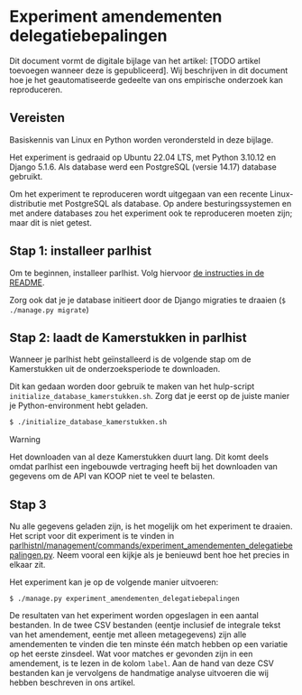 # Experiment amendementen delegatiebepalingen

Dit document vormt de digitale bijlage van het artikel: [TODO artikel toevoegen wanneer deze is gepubliceerd]. Wij beschrijven in dit document hoe je het geautomatiseerde gedeelte van ons empirische onderzoek kan reproduceren.

## Vereisten
Basiskennis van Linux en Python worden verondersteld in deze bijlage.

Het experiment is gedraaid op Ubuntu 22.04 LTS, met Python 3.10.12 en Django 5.1.6. Als database werd een PostgreSQL (versie 14.17) database gebruikt.

Om het experiment te reproduceren wordt uitgegaan van een recente Linux-distributie met PostgreSQL als database. Op andere besturingssystemen en met andere databases zou het experiment ook te reproduceren moeten zijn; maar dit is niet getest.

## Stap 1: installeer parlhist
Om te beginnen, installeer parlhist. Volg hiervoor [de instructies in de README](/README.md).

Zorg ook dat je je database initieert door de Django migraties te draaien (`$ ./manage.py migrate`)

## Stap 2: laadt de Kamerstukken in parlhist
Wanneer je parlhist hebt geïnstalleerd is de volgende stap om de Kamerstukken uit de onderzoeksperiode te downloaden.

Dit kan gedaan worden door gebruik te maken van het hulp-script `initialize_database_kamerstukken.sh`. Zorg dat je eerst op de juiste manier je Python-environment hebt geladen.
```bash
$ ./initialize_database_kamerstukken.sh
```

> [!WARNING]
> Het downloaden van al deze Kamerstukken duurt lang. Dit komt deels omdat parlhist een ingebouwde vertraging heeft bij het downloaden van gegevens om de API van KOOP niet te veel te belasten.

## Stap 3
Nu alle gegevens geladen zijn, is het mogelijk om het experiment te draaien. Het script voor dit experiment is te vinden in [parlhistnl/management/commands/experiment_amendementen_delegatiebepalingen.py](/parlhistnl/management/commands/experiment_amendementen_delegatiebepalingen.py). Neem vooral een kijkje als je benieuwd bent hoe het precies in elkaar zit.

Het experiment kan je op de volgende manier uitvoeren:
```
$ ./manage.py experiment_amendementen_delegatiebepalingen
```

De resultaten van het experiment worden opgeslagen in een aantal bestanden. In de twee CSV bestanden (eentje inclusief de integrale tekst van het amendement, eentje met alleen metagegevens) zijn alle amendementen te vinden die ten minste één match hebben op een variatie op het eerste zinsdeel. Wat voor matches er gevonden zijn in een amendement, is te lezen in de kolom `label`. Aan de hand van deze CSV bestanden kan je vervolgens de handmatige analyse uitvoeren die wij hebben beschreven in ons artikel.